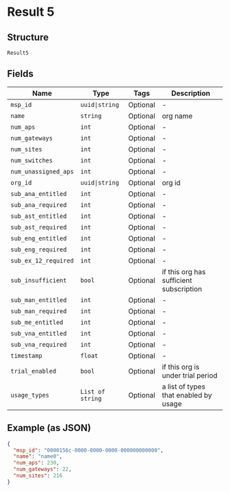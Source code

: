 
# Result 5

## Structure

`Result5`

## Fields

| Name | Type | Tags | Description |
|  --- | --- | --- | --- |
| `msp_id` | `uuid\|string` | Optional | - |
| `name` | `string` | Optional | org name |
| `num_aps` | `int` | Optional | - |
| `num_gateways` | `int` | Optional | - |
| `num_sites` | `int` | Optional | - |
| `num_switches` | `int` | Optional | - |
| `num_unassigned_aps` | `int` | Optional | - |
| `org_id` | `uuid\|string` | Optional | org id |
| `sub_ana_entitled` | `int` | Optional | - |
| `sub_ana_required` | `int` | Optional | - |
| `sub_ast_entitled` | `int` | Optional | - |
| `sub_ast_required` | `int` | Optional | - |
| `sub_eng_entitled` | `int` | Optional | - |
| `sub_eng_required` | `int` | Optional | - |
| `sub_ex_12_required` | `int` | Optional | - |
| `sub_insufficient` | `bool` | Optional | if this org has sufficient subscription |
| `sub_man_entitled` | `int` | Optional | - |
| `sub_man_required` | `int` | Optional | - |
| `sub_me_entitled` | `int` | Optional | - |
| `sub_vna_entitled` | `int` | Optional | - |
| `sub_vna_required` | `int` | Optional | - |
| `timestamp` | `float` | Optional | - |
| `trial_enabled` | `bool` | Optional | if this org is under trial period |
| `usage_types` | `List of string` | Optional | a list of types that enabled by usage |

## Example (as JSON)

```json
{
  "msp_id": "0000156c-0000-0000-0000-000000000000",
  "name": "name0",
  "num_aps": 230,
  "num_gateways": 22,
  "num_sites": 216
}
```

